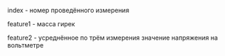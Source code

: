 index - номер проведённого измерения

feature1 - масса гирек 

feature2 - усреднённое по трём измерения значение напряжения на вольтметре